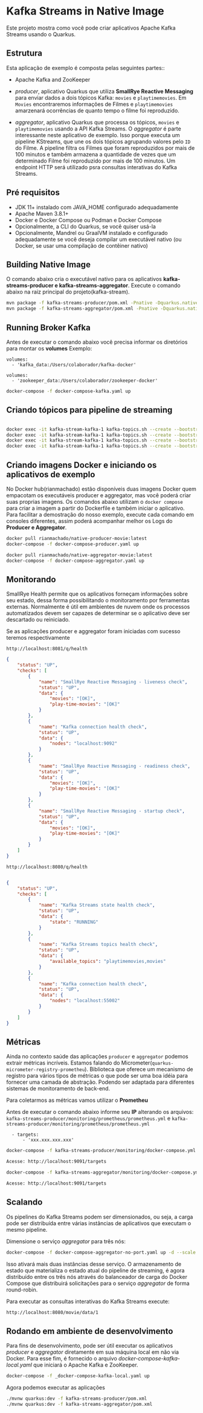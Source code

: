Kafka Streams in Native Image
========================

Este projeto mostra como você pode criar aplicativos Apache Kafka Streams usando o Quarkus.

## Estrutura 

Esta aplicação de exemplo é composta pelas seguintes partes::

* Apache Kafka and ZooKeeper
* _producer_,  aplicativo Quarkus que utiliza <b>SmallRye Reactive Messaging</b> para enviar dados a dois tópicos Kafka: `movies` e `playtimemovies`. Em `Movies` encontraremos informações de Filmes e `playtimemovies` amarzenará ocorrências de quanto tempo o filme foi reproduzido.

* _aggregator_, aplicativo Quarkus que processa os tópicos, `movies` e `playtimemovies` usando a API Kafka Streams. O _aggregator_ é parte interessante neste aplicativo de exemplo. Isso porque executa um pipeline KStreams, que une os dois tópicos agrupando valores pelo `ID` do Filme. A pipeline filtra os Filmes que foram reproduzidos por mais de 100 minutos e também armazena a quantidade de vezes que um determinado Filme foi reproduzido por mais de 100 minutos. Um endpoint HTTP será utilizado psra consultas interativas do Kafka Streams.


## Pré requisitos

* JDK 11+ instalado com JAVA_HOME configurado adequadamente
* Apache Maven 3.8.1+
* Docker e Docker Compose ou Podman e Docker Compose
* Opcionalmente, a CLI do Quarkus, se você quiser usá-la
* Opcionalmente, Mandrel ou GraalVM instalado e configurado adequadamente se você deseja compilar um executável nativo (ou Docker, se usar uma compilação de contêiner nativo)


## Building Native Image

O comando abaixo cria o executável nativo para os aplicativos <b>kafka-streams-producer e kafka-streams-aggregator</b>. Execute o comando abaixo na raiz principal do projeto(kafka-stream).

```bash
mvn package -f kafka-streams-producer/pom.xml -Pnative -Dquarkus.native.container-build=true
mvn package -f kafka-streams-aggregator/pom.xml -Pnative -Dquarkus.native.container-build=true
```

## Running Broker Kafka 

Antes de executar o comando abaixo você precisa informar os diretórios para montar os <b>volumes</b> 
Exemplo: 

    volumes:
      - 'kafka_data:/Users/colaborador/kafka-docker'
      
    volumes:
      - 'zookeeper_data:/Users/colaborador/zookeeper-docker' 
 
```bash
docker-compose -f docker-compose-kafka.yaml up
```

## Criando tópicos para pipeline de streaming

```bash

docker exec -it kafka-stream-kafka-1 kafka-topics.sh --create --bootstrap-server localhost:9092 --replication-factor 1 --partitions 1 --topic playtimemovies
docker exec -it kafka-stream-kafka-1 kafka-topics.sh --create --bootstrap-server localhost:9092 --replication-factor 1 --partitions 1 --topic movies
docker exec -it kafka-stream-kafka-1 kafka-topics.sh --create --bootstrap-server localhost:9092 --replication-factor 1 --partitions 1 --topic kstream-aggregator-countmoviestore-changelog
docker exec -it kafka-stream-kafka-1 kafka-topics.sh --create --bootstrap-server localhost:9092 --replication-factor 1 --partitions 1 --topic kstream-aggregator-countmoviestore-repartition
```


## Criando imagens Docker e iniciando os aplicativos de exemplo

No Docker hub(rianmachado) estão disponíveis duas imagens Docker quem empacotam os executáveis producer e aggregator, mas você poderá criar suas proprias imagens. Os comandos abaixo utilizam o `docker compose ` para criar a imagem a partir do Dockerfile e também iniciar o aplicativo. 
Para facilitar a demostração do nosso exemplo, execute cada comando em consoles diferentes, assim poderá acompanhar melhor os Logs do <b>Producer e Aggregator</b>.  

```bash
docker pull rianmachado/native-producer-movie:latest
docker-compose -f docker-compose-producer.yaml up

docker pull rianmachado/native-aggregator-movie:latest
docker-compose -f docker-compose-aggregator.yaml up
```
## Monitorando

SmallRye Health permite que os aplicativos forneçam informações sobre seu estado, dessa forma possibilitando o monitoramento por ferramentas externas. Normalmente é útil em ambientes de nuvem onde os processos automatizados devem ser capazes de determinar se o aplicativo deve ser descartado ou reiniciado.

Se as aplicações producer e aggregator foram iniciadas com sucesso teremos respectivamente  

`http://localhost:8081/q/health`
 
```JSON
{
    "status": "UP",
    "checks": [
        {
            "name": "SmallRye Reactive Messaging - liveness check",
            "status": "UP",
            "data": {
                "movies": "[OK]",
                "play-time-movies": "[OK]"
            }
        },
        {
            "name": "Kafka connection health check",
            "status": "UP",
            "data": {
                "nodes": "localhost:9092"
            }
        },
        {
            "name": "SmallRye Reactive Messaging - readiness check",
            "status": "UP",
            "data": {
                "movies": "[OK]",
                "play-time-movies": "[OK]"
            }
        },
        {
            "name": "SmallRye Reactive Messaging - startup check",
            "status": "UP",
            "data": {
                "movies": "[OK]",
                "play-time-movies": "[OK]"
            }
        }
    ]
}
```
`http://localhost:8080/q/health`
 
```JSON

{
    "status": "UP",
    "checks": [
        {
            "name": "Kafka Streams state health check",
            "status": "UP",
            "data": {
                "state": "RUNNING"
            }
        },
        {
            "name": "Kafka Streams topics health check",
            "status": "UP",
            "data": {
                "available_topics": "playtimemovies,movies"
            }
        },
        {
            "name": "Kafka connection health check",
            "status": "UP",
            "data": {
                "nodes": "localhost:55002"
            }
        }
    ]
}
```
## Métricas

Ainda no contexto saúde das aplicações `producer` e `aggregator` podemos extrair métricas incríveis.
Estamos falando do Micrometer(`quarkus-micrometer-registry-prometheu`). Biblioteca que oferece um mecanismo de registro para vários tipos de métricas o que pode ser uma boa idéia para fornecer uma camada de abstração. Podendo ser adaptada para diferentes sistemas de monitoramento de back-end. 

Para coletarmos as métricas vamos utilizar o <b>Prometheu</b>

Antes de executar o comando abaixo informe seu <b>IP</b> alterando os arquivos: 
`kafka-streams-producer/monitoring/prometheus/prometheus.yml` e `kafka-streams-producer/monitoring/prometheus/prometheus.yml`

      - targets:
          - 'xxx.xxx.xxx.xxx'
 
```bash
docker-compose -f kafka-streams-producer/monitoring/docker-compose.yml up

Acesse: http://localhost:9091/targets
```
```bash
docker-compose -f kafka-streams-aggregator/monitoring/docker-compose.yml up

Acesse: http://localhost:9091/targets
```



## Scalando

Os pipelines do Kafka Streams podem ser dimensionados, ou seja, a carga pode ser distribuída entre várias instâncias de aplicativos que executam o mesmo pipeline.

Dimensione o serviço _aggregator_ para três nós:

```bash
docker-compose -f docker-compose-aggregator-no-port.yaml up -d --scale kafka-streams-aggregator-replicas=3
```

Isso ativará mais duas instâncias desse serviço.
O armazenamento de estado que materializa o estado atual do pipeline de streaming, é agora distribuído entre os três nós através do balanceador de carga do Docker Compose que distribuirá solicitações para o serviço _aggregator_ de forma round-robin. 

Para executar as consultas interativas do Kafka Streams execute:

```bash
http://localhost:8080/movie/data/1
```


## Rodando em ambiente de desenvolvimento

Para fins de desenvolvimento, pode ser útil executar os aplicativos _producer_ e _aggregator_
diretamente em sua máquina local em não via Docker. Para esse fim, é fornecido o arquivo _docker-compose-kafka-local.yaml_ que iniciará o Apache Kafka e ZooKeeper.

```bash
docker-compose -f _docker-compose-kafka-local.yaml up
```
Agora podemos executar as aplicações 

```bash
./mvnw quarkus:dev -f kafka-streams-producer/pom.xml
./mvnw quarkus:dev -f kafka-streams-aggregator/pom.xml
```

